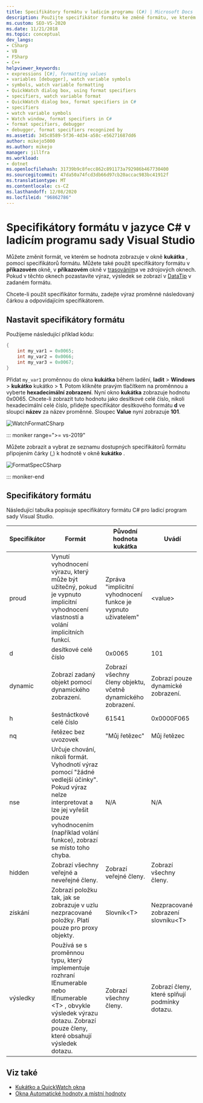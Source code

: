 ```yaml
---
title: Specifikátory formátu v ladicím programu (C#) | Microsoft Docs
description: Použijte specifikátor formátu ke změně formátu, ve kterém je hodnota zobrazená v okno Kukátko. Tento článek poskytuje podrobné informace o využití.
ms.custom: SEO-VS-2020
ms.date: 11/21/2018
ms.topic: conceptual
dev_langs:
- CSharp
- VB
- FSharp
- C++
helpviewer_keywords:
- expressions [C#], formatting values
- variables [debugger], watch variable symbols
- symbols, watch variable formatting
- QuickWatch dialog box, using format specifiers
- specifiers, watch variable format
- QuickWatch dialog box, format specifiers in C#
- specifiers
- watch variable symbols
- Watch window, format specifiers in C#
- format specifiers, debugger
- debugger, format specifiers recognized by
ms.assetid: 345c8589-5f36-4d34-a58c-e56271687dd6
author: mikejo5000
ms.author: mikejo
manager: jillfra
ms.workload:
- dotnet
ms.openlocfilehash: 31739b9c8fecc862c891173a792986b467730400
ms.sourcegitcommit: 47da50a74fcd3db66d97cb20accac983bc41912f
ms.translationtype: MT
ms.contentlocale: cs-CZ
ms.lasthandoff: 12/08/2020
ms.locfileid: "96862786"
---
```

# <a name="format-specifiers-in-c-in-the-visual-studio-debugger"></a>Specifikátory formátu v jazyce C# v ladicím programu sady Visual Studio
Můžete změnit formát, ve kterém se hodnota zobrazuje v okně **kukátka** , pomocí specifikátorů formátu. Můžete také použít specifikátory formátu v **příkazovém** okně, v **příkazovém** okně v [trasováním](../debugger/using-breakpoints.md#BKMK_Print_to_the_Output_window_with_tracepoints)a ve zdrojových oknech. Pokud v těchto oknech pozastavíte výraz, výsledek se zobrazí v  [DataTip](../debugger/view-data-values-in-data-tips-in-the-code-editor.md) v zadaném formátu.

Chcete-li použít specifikátor formátu, zadejte výraz proměnné následovaný čárkou a odpovídajícím specifikátorem.

## <a name="set-format-specifiers"></a>Nastavit specifikátory formátu
Použijeme následující příklad kódu:

```csharp
{
    int my_var1 = 0x0065;
    int my_var2 = 0x0066;
    int my_var3 = 0x0067;
}
```

Přidat `my_var1` proměnnou do okna **kukátka** během ladění, **ladit**  >  **Windows**  >  **kukátko** kukátko  >  **1**. Potom klikněte pravým tlačítkem na proměnnou a vyberte **hexadecimální zobrazení**. Nyní okno **kukátka** zobrazuje hodnotu 0x0065. Chcete-li zobrazit tuto hodnotu jako desítkové celé číslo, nikoli hexadecimální celé číslo, přidejte specifikátor desítkového formátu **d** ve sloupci **název** za název proměnné. Sloupec **Value** nyní zobrazuje **101**.

![WatchFormatCSharp](../debugger/media/watchformatcsharp.png "WatchFormatCSharp")

::: moniker range=">= vs-2019" 

Můžete zobrazit a vybrat ze seznamu dostupných specifikátorů formátu připojením čárky (,) k hodnotě v okně **kukátko** . 

![FormatSpecCSharp](../debugger/media/vs-2019/format-specs-csharp.png "FormatSpecCSharp")

::: moniker-end

## <a name="format-specifiers"></a>Specifikátory formátu
Následující tabulka popisuje specifikátory formátu C# pro ladicí program sady Visual Studio.

|Specifikátor|Formát|Původní hodnota kukátka|Uvádí|
|---------------|------------|--------------------------|--------------|
|proud|Vynutí vyhodnocení výrazu, který může být užitečný, pokud je vypnuto implicitní vyhodnocení vlastností a volání implicitních funkcí.|Zpráva "implicitní vyhodnocení funkce je vypnuto uživatelem"|\<value>|
|d|desítkové celé číslo|0x0065|101|
|dynamic|Zobrazí zadaný objekt pomocí dynamického zobrazení.|Zobrazí všechny členy objektu, včetně dynamického zobrazení.|Zobrazí pouze dynamické zobrazení.|
|h|šestnáctkové celé číslo|61541|0x0000F065|
|nq|řetězec bez uvozovek|"Můj řetězec"|Můj řetězec|
|nse|Určuje chování, nikoli formát. Vyhodnotí výraz pomocí "žádné vedlejší účinky". Pokud výraz nelze interpretovat a lze jej vyřešit pouze vyhodnocením (například volání funkce), zobrazí se místo toho chyba.|N/A|N/A|
|hidden|Zobrazí všechny veřejné a neveřejné členy.|Zobrazí veřejné členy.|Zobrazí všechny členy.|
|získání|Zobrazí položku tak, jak se zobrazuje v uzlu nezpracované položky. Platí pouze pro proxy objekty.|Slovník\<T>|Nezpracované zobrazení slovníku\<T>|
|výsledky|Používá se s proměnnou typu, který implementuje rozhraní IEnumerable nebo IEnumerable \<T> , obvykle výsledek výrazu dotazu. Zobrazí pouze členy, které obsahují výsledek dotazu.|Zobrazí všechny členy.|Zobrazí členy, které splňují podmínky dotazu.|

## <a name="see-also"></a>Viz také
- [Kukátko a QuickWatch okna](../debugger/watch-and-quickwatch-windows.md)
- [Okna Automatické hodnoty a místní hodnoty](../debugger/autos-and-locals-windows.md)
